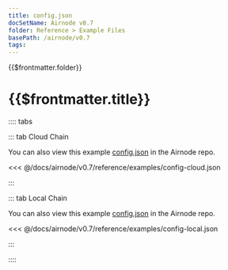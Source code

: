 ```yaml
---
title: config.json
docSetName: Airnode v0.7
folder: Reference > Example Files
basePath: /airnode/v0.7
tags:
---
```


<TitleSpan>{{$frontmatter.folder}}</TitleSpan>

# {{$frontmatter.title}}

<VersionWarning/>

:::: tabs

::: tab Cloud Chain

You can also view this example
[config.json](https://github.com/api3dao/airnode/blob/v0.7/packages/airnode-deployer/config/config.example.json)
in the Airnode repo.

<<< @/docs/airnode/v0.7/reference/examples/config-cloud.json

:::

::: tab Local Chain

You can also view this example
[config.json](https://github.com/api3dao/airnode/blob/v0.7/packages/airnode-node/config/config.example.json)
in the Airnode repo.

<<< @/docs/airnode/v0.7/reference/examples/config-local.json

:::

::::
